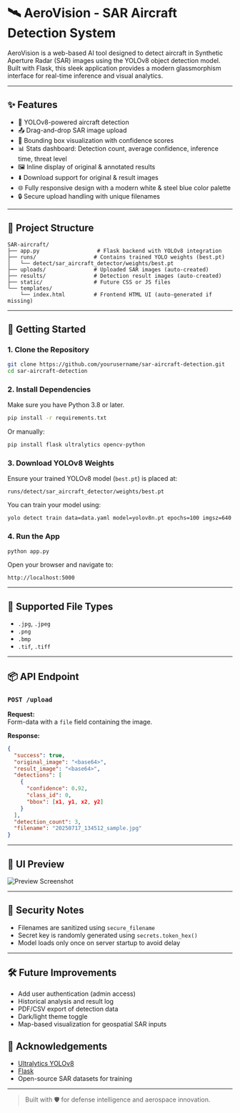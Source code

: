 # 🛰️ AeroVision - SAR Aircraft Detection System

AeroVision is a web-based AI tool designed to detect aircraft in Synthetic Aperture Radar (SAR) images using the YOLOv8 object detection model. Built with Flask, this sleek application provides a modern glassmorphism interface for real-time inference and visual analytics.

---

## ✨ Features

- 🧠 YOLOv8-powered aircraft detection
- 📤 Drag-and-drop SAR image upload
- 🎯 Bounding box visualization with confidence scores
- 📊 Stats dashboard: Detection count, average confidence, inference time, threat level
- 🖼️ Inline display of original & annotated results
- ⬇️ Download support for original & result images
- 🌐 Fully responsive design with a modern white & steel blue color palette
- 🔒 Secure upload handling with unique filenames

---

## 📁 Project Structure

```
SAR-aircraft/
├── app.py                  # Flask backend with YOLOv8 integration
├── runs/                  # Contains trained YOLO weights (best.pt)
│   └── detect/sar_aircraft_detector/weights/best.pt
├── uploads/               # Uploaded SAR images (auto-created)
├── results/               # Detection result images (auto-created)
├── static/                # Future CSS or JS files
└── templates/
    └── index.html         # Frontend HTML UI (auto-generated if missing)
```

---

## 🚀 Getting Started

### 1. Clone the Repository

```bash
git clone https://github.com/yourusername/sar-aircraft-detection.git
cd sar-aircraft-detection
```

### 2. Install Dependencies

Make sure you have Python 3.8 or later.

```bash
pip install -r requirements.txt
```

Or manually:

```bash
pip install flask ultralytics opencv-python
```

### 3. Download YOLOv8 Weights

Ensure your trained YOLOv8 model (`best.pt`) is placed at:

```
runs/detect/sar_aircraft_detector/weights/best.pt
```

You can train your model using:
```bash
yolo detect train data=data.yaml model=yolov8n.pt epochs=100 imgsz=640
```

### 4. Run the App

```bash
python app.py
```

Open your browser and navigate to:

```
http://localhost:5000
```

---

## 🧪 Supported File Types

- `.jpg`, `.jpeg`
- `.png`
- `.bmp`
- `.tif`, `.tiff`

---

## 📦 API Endpoint

### `POST /upload`

**Request:**  
Form-data with a `file` field containing the image.

**Response:**  
```json
{
  "success": true,
  "original_image": "<base64>",
  "result_image": "<base64>",
  "detections": [
    {
      "confidence": 0.92,
      "class_id": 0,
      "bbox": [x1, y1, x2, y2]
    }
  ],
  "detection_count": 3,
  "filename": "20250717_134512_sample.jpg"
}
```

---

## 📸 UI Preview

![Preview Screenshot](https://placehold.co/800x400?text=AeroVision+Detection+UI)

---

## 🔐 Security Notes

- Filenames are sanitized using `secure_filename`
- Secret key is randomly generated using `secrets.token_hex()`
- Model loads only once on server startup to avoid delay

---

## 🛠️ Future Improvements

- Add user authentication (admin access)
- Historical analysis and result log
- PDF/CSV export of detection data
- Dark/light theme toggle
- Map-based visualization for geospatial SAR inputs


## 🙌 Acknowledgements

- [Ultralytics YOLOv8](https://github.com/ultralytics/ultralytics)
- [Flask](https://flask.palletsprojects.com/)
- Open-source SAR datasets for training

---

> Built with 🛡️ for defense intelligence and aerospace innovation.
